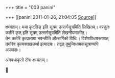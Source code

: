 +++
title = "003 panini"

+++
[[panini	2011-01-26, 21:04:05 [Source](https://groups.google.com/g/bvparishat/c/LZjX7NPt6_w)]]



क्षम्यताम्। मया कृदतिङ् इति सूत्रम् उत्सर्गसूत्रमिति लिखितम्। वस्तुतः  
कर्तरि कृत् इति सूत्रम् उत्सर्गसूत्रमिति लेखनीयमासीत्।  
तेन कर्तरि कृत्प्रत्यया भवन्तीति औत्सर्गिको विधिः। विशेषविधयस्तावत्  
तयोरेव कृत्यक्तखलर्था इत्यादयः। तद्वत् तुमुन्विधायकसूत्राण्यपि  
अपवादाः।

अनवधाकृतो दोषः क्षम्यताम्।



